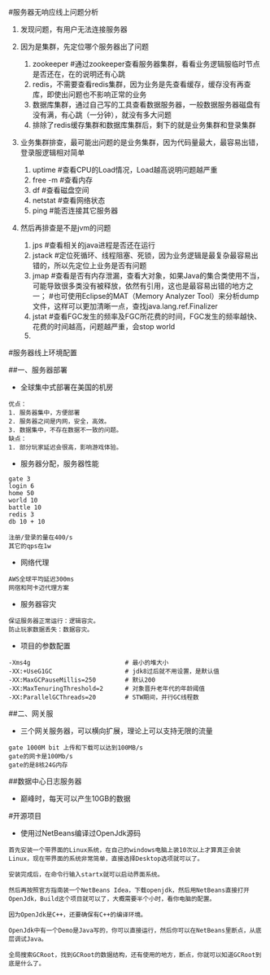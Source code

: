 #服务器无响应线上问题分析
1. 发现问题，有用户无法连接服务器

2. 因为是集群，先定位哪个服务器出了问题
    1. zookeeper #通过zookeeper查看服务器集群，看看业务逻辑服临时节点是否还在，在的说明还有心跳
    2. redis，不需要查看redis集群，因为业务是先查看缓存，缓存没有再查库，即使出问题也不影响正常的业务
    3. 数据库集群，通过自己写的工具查看数据服务器，一般数据服务器磁盘有没有满，有心跳（一分钟），就没有多大问题
    4. 排除了redis缓存集群和数据库集群后，剩下的就是业务集群和登录集群
    
3. 业务集群排查，最可能出问题的是业务集群，因为代码量最大，最容易出错，登录服逻辑相对简单
    1. uptime       #查看CPU的Load情况，Load越高说明问题越严重
    2. free -m      #查看内存
    3. df           #查看磁盘空间
    4. netstat      #查看网络状态
    5. ping         #能否连接其它服务器
    
4. 然后再排查是不是jvm的问题
    1. jps      #查看相关的java进程是否还在运行
    2. jstack   #定位死循环、线程阻塞、死锁，因为业务逻辑是最复杂最容易出错的，所以先定位上业务是否有问题
    3. jmap     #查看是否有内存泄漏，查看大对象，如果Java的集合类使用不当，可能导致很多类没有被释放，依然有引用，这也是最容易出错的地方之一；
                #也可使用Eclipse的MAT（Memory Analyzer Tool）来分析dump文件，这样可以更加清晰一点，查找java.lang.ref.Finalizer
    4. jstat    #查看FGC发生的频率及FGC所花费的时间，FGC发生的频率越快、花费的时间越高，问题越严重，会stop world
    5. 


#服务器线上环境配置

##一、服务器部署
- 全球集中式部署在美国的机房
```
优点：
1. 服务器集中，⽅便部署
2. 服务器之间是内⽹，安全，⾼效。
3. 数据集中，不存在数据不⼀致的问题。
缺点：
1. 部分玩家延迟会很⾼，影响游戏体验。
```

- 服务器分配，服务器性能
```
gate 3
login 6
home 50
world 10
battle 10
redis 3
db 10 + 10

注册/登录的量在400/s
其它的qps在1w
```

- 网络代理
```
AWS全球平均延迟300ms
网宿和阿卡迈代理方案
```

- 服务器容灾
```
保证服务器正常运⾏：逻辑容灾。
防⽌玩家数据丢失：数据容灾。
```

- 项目的参数配置
```
-Xms4g                          # 最小的堆大小
-XX:+UseG1GC                    # jdk8过后就不用设置，是默认值
-XX:MaxGCPauseMillis=250        # 默认200
-XX:MaxTenuringThreshold=2      # 对象晋升老年代的年龄阈值
-XX:ParallelGCThreads=20        # STW期间，并行GC线程数
```



##二、网关服
- 三个网关服务器，可以横向扩展，理论上可以支持无限的流量
```
gate 1000M bit 上传和下载可以达到100MB/s
gate的网卡是100Mb/s
gate的是8核24G内存
```

##数据中心日志服务器
- 巅峰时，每天可以产生10GB的数据



#开源项目
- 使用过NetBeans编译过OpenJdk源码
```
首先安装一个带界面的Linux系统，在自己的windows电脑上装10次以上才算真正会装Linux，现在带界面的系统非常简单，直接选择Desktop选项就可以了。

安装完成后，在命令行输入startx就可以启动界面系统。

然后再按照官方指南装一个NetBeans Idea，下载openjdk，然后用NetBeans直接打开OpenJdk，Build这个项目就可以了，大概需要半个小时，看你电脑的配置。

因为OpenJdk是C++，还要确保有C++的编译环境。

OpenJdk中有一个Demo是Java写的，你可以直接运行，然后你可以在NetBeans里断点，从底层调试Java。

全局搜索GCRoot，找到GCRoot的数据结构，还有使用的地方，断点，你就可以知道GCRoot到底是什么了。

```
